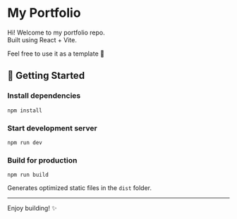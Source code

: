 # My Portfolio

Hi! Welcome to my portfolio repo.  
Built using React + Vite.

Feel free to use it as a template 🙂

## 🚀 Getting Started

### Install dependencies

```
npm install
```

### Start development server

```
npm run dev
```

### Build for production

```
npm run build
```

Generates optimized static files in the `dist` folder.

---

Enjoy building! ✨
